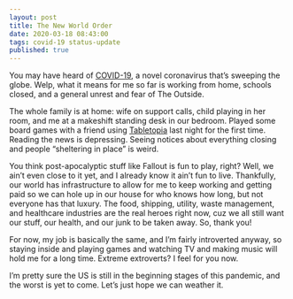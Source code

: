 ```yaml
---
layout: post
title: The New World Order
date: 2020-03-18 08:43:00
tags: covid-19 status-update
published: true
---
```


You may have heard of [COVID-19](https://covid-19.splunkforgood.com/coronavirus__covid_19_), a novel coronavirus that&#8217;s sweeping the globe. Welp, what it means for me so far is working from home, schools closed, and a general unrest and fear of The Outside.

<!--more-->

The whole family is at home: wife on support calls, child playing in her room, and me at a makeshift standing desk in our bedroom. Played some board games with a friend using [Tabletopia](https://tabletopia.com) last night for the first time. Reading the news is depressing. Seeing notices about everything closing and people &#8220;sheltering in place&#8221; is weird.

You think post-apocalyptic stuff like Fallout is fun to play, right? Well, we ain&#8217;t even close to it yet, and I already know it ain&#8217;t fun to live. Thankfully, our world has infrastructure to allow for me to keep working and getting paid so we can hole up in our house for who knows how long, but not everyone has that luxury. The food, shipping, utility, waste management, and healthcare industries are the real heroes right now, cuz we all still want our stuff, our health, and our junk to be taken away. So, thank you!

For now, my job is basically the same, and I&#8217;m fairly introverted anyway, so staying inside and playing games and watching TV and making music will hold me for a long time. Extreme extroverts? I feel for you now.

I&#8217;m pretty sure the US is still in the beginning stages of this pandemic, and the worst is yet to come. Let&#8217;s just hope we can weather it.
